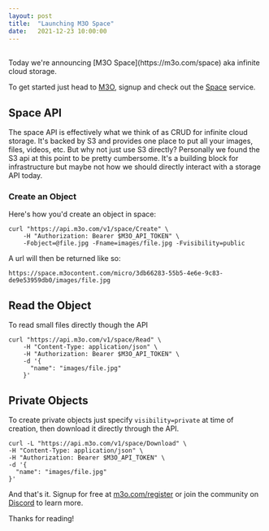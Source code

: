 ```yaml
---
layout: post
title:  "Launching M3O Space"
date:   2021-12-23 10:00:00
---
```

<br>
Today we're announcing [M3O Space](https://m3o.com/space) aka infinite cloud storage.

To get started just head to [M3O](https://m3o.com), signup and check out the [Space](https://m3o.com/space) service.

## Space API

The space API is effectively what we think of as CRUD for infinite cloud storage. It's backed by S3 and provides 
one place to put all your images, files, videos, etc. But why not just use S3 directly? Personally we found 
the S3 api at this point to be pretty cumbersome. It's a building block for infrastructure but maybe not how we 
should directly interact with a storage API today.

### Create an Object

Here's how you'd create an object in space:

```
curl "https://api.m3o.com/v1/space/Create" \
    -H "Authorization: Bearer $M3O_API_TOKEN" \
    -Fobject=@file.jpg -Fname=images/file.jpg -Fvisibility=public
```

A url will then be returned like so:

```
https://space.m3ocontent.com/micro/3db66283-55b5-4e6e-9c83-de9e53959db0/images/file.jpg
```

## Read the Object

To read small files directly though the API

```
curl "https://api.m3o.com/v1/space/Read" \
    -H "Content-Type: application/json" \
    -H "Authorization: Bearer $M3O_API_TOKEN" \
    -d '{
      "name": "images/file.jpg"
    }'
```

## Private Objects

To create private objects just specify `visibility=private` at time of creation, then download it directly through the API.

```
curl -L "https://api.m3o.com/v1/space/Download" \
-H "Content-Type: application/json" \
-H "Authorization: Bearer $M3O_API_TOKEN" \
-d '{
  "name": "images/file.jpg"
}'
```

And that's it. Signup for free at [m3o.com/register](https://m3o.com/register) or join the community on [Discord](https://discord.gg/TBR9bRjd6Z0) to learn more.

Thanks for reading!
